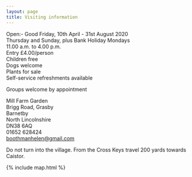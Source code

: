 ```yaml
---
layout: page
title: Visiting information
---
```


Open:- Good Friday, 10th April - 31st August 2020<br/>
Thursday and Sunday, plus Bank Holiday Mondays<br/>
11.00 a.m. to 4.00 p.m.<br/>
Entry £4.00/person<br/>
Children free<br/>
Dogs welcome<br/>
Plants for sale<br/>
Self-service refreshments available

Groups welcome by appointment

Mill Farm Garden<br/>
Brigg Road, Grasby<br/>
Barnetby<br/>
North Lincolnshire<br/>
DN38 6AQ<br/>
01652 628424<br/>
boothmanhelen@gmail.com

Do not turn into the village.  From the Cross Keys travel 200 yards towards Caistor.

{% include map.html %}
